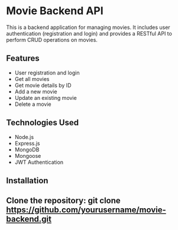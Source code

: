 # Movie Backend API

This is a backend application for managing movies. It includes user authentication (registration and login) and provides a RESTful API to perform CRUD operations on movies.

## Features

- User registration and login
- Get all movies
- Get movie details by ID
- Add a new movie
- Update an existing movie
- Delete a movie

##  Technologies Used

- Node.js
- Express.js
- MongoDB 
- Mongoose 
- JWT Authentication 

## Installation

## Clone the repository: git clone https://github.com/yourusername/movie-backend.git

